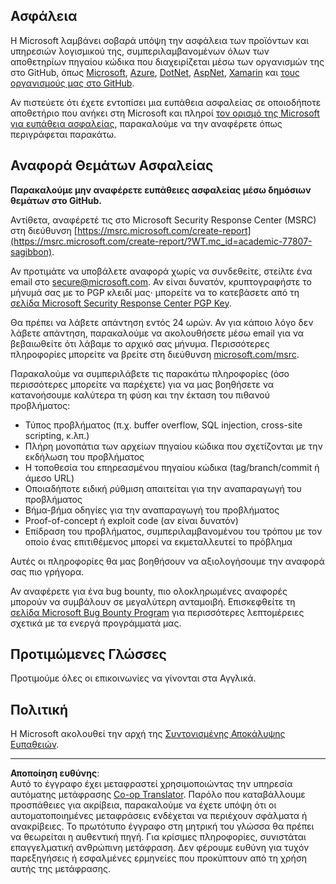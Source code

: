 <!--
CO_OP_TRANSLATOR_METADATA:
{
  "original_hash": "4ecc3bf2e27983d4c780be6f26ee6228",
  "translation_date": "2025-08-26T21:26:10+00:00",
  "source_file": "SECURITY.md",
  "language_code": "el"
}
-->
## Ασφάλεια

Η Microsoft λαμβάνει σοβαρά υπόψη την ασφάλεια των προϊόντων και υπηρεσιών λογισμικού της, συμπεριλαμβανομένων όλων των αποθετηρίων πηγαίου κώδικα που διαχειρίζεται μέσω των οργανισμών της στο GitHub, όπως [Microsoft](https://github.com/Microsoft), [Azure](https://github.com/Azure), [DotNet](https://github.com/dotnet), [AspNet](https://github.com/aspnet), [Xamarin](https://github.com/xamarin) και [τους οργανισμούς μας στο GitHub](https://opensource.microsoft.com/?WT.mc_id=academic-77807-sagibbon).

Αν πιστεύετε ότι έχετε εντοπίσει μια ευπάθεια ασφαλείας σε οποιοδήποτε αποθετήριο που ανήκει στη Microsoft και πληροί [τον ορισμό της Microsoft για ευπάθεια ασφαλείας](https://docs.microsoft.com/previous-versions/tn-archive/cc751383(v=technet.10)/?WT.mc_id=academic-77807-sagibbon), παρακαλούμε να την αναφέρετε όπως περιγράφεται παρακάτω.

## Αναφορά Θεμάτων Ασφαλείας

**Παρακαλούμε μην αναφέρετε ευπάθειες ασφαλείας μέσω δημόσιων θεμάτων στο GitHub.**

Αντίθετα, αναφέρετέ τις στο Microsoft Security Response Center (MSRC) στη διεύθυνση [https://msrc.microsoft.com/create-report](https://msrc.microsoft.com/create-report/?WT.mc_id=academic-77807-sagibbon).

Αν προτιμάτε να υποβάλετε αναφορά χωρίς να συνδεθείτε, στείλτε ένα email στο [secure@microsoft.com](mailto:secure@microsoft.com). Αν είναι δυνατόν, κρυπτογραφήστε το μήνυμά σας με το PGP κλειδί μας· μπορείτε να το κατεβάσετε από τη [σελίδα Microsoft Security Response Center PGP Key](https://www.microsoft.com/msrc/pgp-key-msrc/?WT.mc_id=academic-77807-sagibbon).

Θα πρέπει να λάβετε απάντηση εντός 24 ωρών. Αν για κάποιο λόγο δεν λάβετε απάντηση, παρακαλούμε να ακολουθήσετε μέσω email για να βεβαιωθείτε ότι λάβαμε το αρχικό σας μήνυμα. Περισσότερες πληροφορίες μπορείτε να βρείτε στη διεύθυνση [microsoft.com/msrc](https://www.microsoft.com/msrc/?WT.mc_id=academic-77807-sagibbon).

Παρακαλούμε να συμπεριλάβετε τις παρακάτω πληροφορίες (όσο περισσότερες μπορείτε να παρέχετε) για να μας βοηθήσετε να κατανοήσουμε καλύτερα τη φύση και την έκταση του πιθανού προβλήματος:

  * Τύπος προβλήματος (π.χ. buffer overflow, SQL injection, cross-site scripting, κ.λπ.)
  * Πλήρη μονοπάτια των αρχείων πηγαίου κώδικα που σχετίζονται με την εκδήλωση του προβλήματος
  * Η τοποθεσία του επηρεασμένου πηγαίου κώδικα (tag/branch/commit ή άμεσο URL)
  * Οποιαδήποτε ειδική ρύθμιση απαιτείται για την αναπαραγωγή του προβλήματος
  * Βήμα-βήμα οδηγίες για την αναπαραγωγή του προβλήματος
  * Proof-of-concept ή exploit code (αν είναι δυνατόν)
  * Επίδραση του προβλήματος, συμπεριλαμβανομένου του τρόπου με τον οποίο ένας επιτιθέμενος μπορεί να εκμεταλλευτεί το πρόβλημα

Αυτές οι πληροφορίες θα μας βοηθήσουν να αξιολογήσουμε την αναφορά σας πιο γρήγορα.

Αν αναφέρετε για ένα bug bounty, πιο ολοκληρωμένες αναφορές μπορούν να συμβάλουν σε μεγαλύτερη ανταμοιβή. Επισκεφθείτε τη [σελίδα Microsoft Bug Bounty Program](https://microsoft.com/msrc/bounty/?WT.mc_id=academic-77807-sagibbon) για περισσότερες λεπτομέρειες σχετικά με τα ενεργά προγράμματά μας.

## Προτιμώμενες Γλώσσες

Προτιμούμε όλες οι επικοινωνίες να γίνονται στα Αγγλικά.

## Πολιτική

Η Microsoft ακολουθεί την αρχή της [Συντονισμένης Αποκάλυψης Ευπαθειών](https://www.microsoft.com/msrc/cvd/?WT.mc_id=academic-77807-sagibbon).

---

**Αποποίηση ευθύνης**:  
Αυτό το έγγραφο έχει μεταφραστεί χρησιμοποιώντας την υπηρεσία αυτόματης μετάφρασης [Co-op Translator](https://github.com/Azure/co-op-translator). Παρόλο που καταβάλλουμε προσπάθειες για ακρίβεια, παρακαλούμε να έχετε υπόψη ότι οι αυτοματοποιημένες μεταφράσεις ενδέχεται να περιέχουν σφάλματα ή ανακρίβειες. Το πρωτότυπο έγγραφο στη μητρική του γλώσσα θα πρέπει να θεωρείται η αυθεντική πηγή. Για κρίσιμες πληροφορίες, συνιστάται επαγγελματική ανθρώπινη μετάφραση. Δεν φέρουμε ευθύνη για τυχόν παρεξηγήσεις ή εσφαλμένες ερμηνείες που προκύπτουν από τη χρήση αυτής της μετάφρασης.